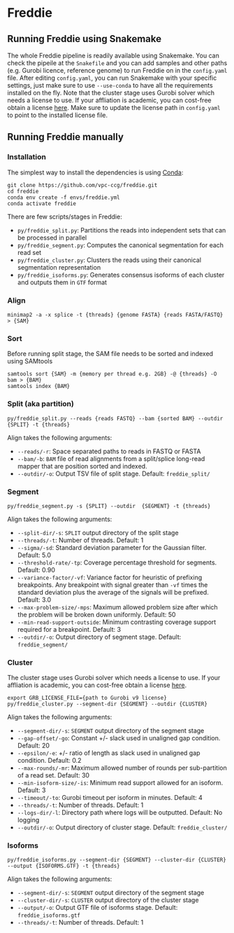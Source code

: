 # Freddie

## Running Freddie using Snakemake

The whole Freddie pipeline is readily available using Snakemake.
You can check the pipeile at the `Snakefile` and you can add samples and other paths (e.g. Gurobi licence, reference genome) to run Freddie on in the `config.yaml` file.
After editing `config.yaml`, you can run Snakemake with your specific settings, just make sure to use `--use-conda` to have all the requirements installed on the fly.
Note that the cluster stage uses Gurobi solver which needs a license to use.
If your affliation is academic, you can cost-free obtain a license [here](https://www.gurobi.com/downloads/end-user-license-agreement-academic/).
Make sure to update the license path in `config.yaml` to point to the installed license file.


## Running Freddie manually

### Installation

The simplest way to install the dependencies is using [Conda](https://docs.conda.io/projects/conda/en/latest/user-guide/install/):

```
git clone https://github.com/vpc-ccg/freddie.git
cd freddie
conda env create -f envs/freddie.yml
conda activate freddie
```

There are few scripts/stages in Freddie:

- `py/freddie_split.py`: Partitions the reads into independent sets that can be processed in parallel
- `py/freddie_segment.py`: Computes the canonical segmentation for each read set
- `py/freddie_cluster.py`: Clusters the reads using their canonical segmentation representation
- `py/freddie_isoforms.py`: Generates consensus isoforms of each cluster and outputs them in `GTF` format

### Align

```
minimap2 -a -x splice -t {threads} {genome FASTA} {reads FASTA/FASTQ} > {SAM}
```


### Sort
Before running split stage, the SAM file needs to be sorted and indexed using SAMtools

```
samtools sort {SAM} -m {memory per thread e.g. 2GB} -@ {threads} -O bam > {BAM}
samtools index {BAM}
```

### Split (aka partition)

```
py/freddie_split.py --reads {reads FASTQ} --bam {sorted BAM} --outdir {SPLIT} -t {threads}
```

Align takes the following arguments:

- `--reads/-r`: Space separated paths to reads in FASTQ or FASTA
- `--bam/-b`: `BAM` file of read alignments from a split/splice long-read mapper that are position sorted and indexed.
- `--outdir/-o`: Output TSV file of split stage. Default: `freddie_split/`

### Segment

```
py/freddie_segment.py -s {SPLIT} --outdir  {SEGMENT} -t {threads}
```

Align takes the following arguments:

- `--split-dir/-s`: `SPLIT` output directory of the split stage
- `--threads/-t`: Number of threads. Default: 1
- `--sigma/-sd`: Standard deviation parameter for the Gaussian filter. Default: 5.0
- `--threshold-rate/-tp`: Coverage percentage threshold for segments. Default: 0.90
- `--variance-factor/-vf`: Variance factor for heuristic of prefixing breakpoints. Any breakpoint with signal greater than `-vf` times the standard deviation plus the average of the signals will be prefixed. Default: 3.0
- `--max-problem-size/-mps`: Maximum allowed problem size after which the problem will be broken down uniformly. Default: 50
- `--min-read-support-outside`: Minimum contrasting coverage support required for a breakpoint. Default: 3
- `--outdir/-o`: Output directory of segment stage. Default: `freddie_segment/`

### Cluster
The cluster stage uses Gurobi solver which needs a license to use.
If your affliation is academic, you can cost-free obtain a license [here](https://www.gurobi.com/downloads/end-user-license-agreement-academic/).


```
export GRB_LICENSE_FILE={path to Gurobi v9 license}
py/freddie_cluster.py --segment-dir {SEGMENT} --outdir {CLUSTER}
```

Align takes the following arguments:

- `--segment-dir/-s`: `SEGMENT` output directory of the segment stage
- `--gap-offset/-go`: Constant +/- slack used in unaligned gap condition. Default: 20
- `--epsilon/-e`: +/- ratio of length as slack used in unaligned gap condition. Default: 0.2
- `--max-rounds/-mr`: Maximum allowed number of rounds per sub-partition of a read set. Default: 30
- `--min-isoform-size/-is`: Minimum read support allowed for an isoform. Default: 3
- `--timeout/-to`: Gurobi timeout per isoform in minutes. Default: 4
- `--threads/-t`: Number of threads. Default: 1
- `--logs-dir/-l`: Directory path where logs will be outputted. Default: No logging
- `--outdir/-o`: Output directory of cluster stage. Default: `freddie_cluster/`

### Isoforms

```
py/freddie_isoforms.py --segment-dir {SEGMENT} --cluster-dir {CLUSTER} --output {ISOFORMS.GTF} -t {threads}
```

Align takes the following arguments:

- `--segment-dir/-s`: `SEGMENT` output directory of the segment stage
- `--cluster-dir/-s`: `CLUSTER` output directory of the cluster stage
- `--output/-o`: Output GTF file of isoforms stage. Default: `freddie_isoforms.gtf`
- `--threads/-t`: Number of threads. Default: 1


